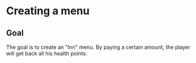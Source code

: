 # Creating a menu

## Goal

The goal is to create an "Inn" menu. By paying a certain amount, the player will get back all his health points.